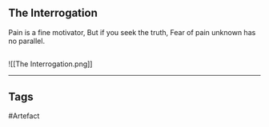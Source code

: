 ## The Interrogation
Pain is a fine motivator,
But if you seek the truth,
Fear of pain unknown has no parallel.
## 
![[The Interrogation.png]]

---
## Tags
#Artefact